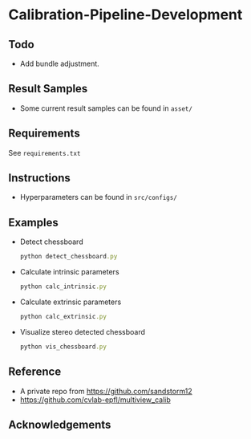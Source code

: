 # Calibration-Pipeline-Development
   
## Todo
- Add bundle adjustment.

## Result Samples
- Some current result samples can be found in `asset/`

## Requirements
See `requirements.txt`

## Instructions
- Hyperparameters can be found in `src/configs/`

## Examples
 - Detect chessboard
    ```ruby
    python detect_chessboard.py
    ```
 - Calculate intrinsic parameters
    ```ruby
    python calc_intrinsic.py
    ```
 - Calculate extrinsic parameters
    ```ruby
    python calc_extrinsic.py
    ```
 - Visualize stereo detected chessboard 
    ```ruby
    python vis_chessboard.py
    ```
## Reference
- A private repo from https://github.com/sandstorm12
- https://github.com/cvlab-epfl/multiview_calib

## Acknowledgements
